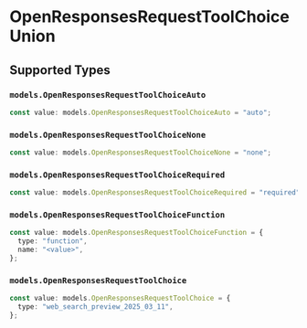 # OpenResponsesRequestToolChoiceUnion


## Supported Types

### `models.OpenResponsesRequestToolChoiceAuto`

```typescript
const value: models.OpenResponsesRequestToolChoiceAuto = "auto";
```

### `models.OpenResponsesRequestToolChoiceNone`

```typescript
const value: models.OpenResponsesRequestToolChoiceNone = "none";
```

### `models.OpenResponsesRequestToolChoiceRequired`

```typescript
const value: models.OpenResponsesRequestToolChoiceRequired = "required";
```

### `models.OpenResponsesRequestToolChoiceFunction`

```typescript
const value: models.OpenResponsesRequestToolChoiceFunction = {
  type: "function",
  name: "<value>",
};
```

### `models.OpenResponsesRequestToolChoice`

```typescript
const value: models.OpenResponsesRequestToolChoice = {
  type: "web_search_preview_2025_03_11",
};
```


